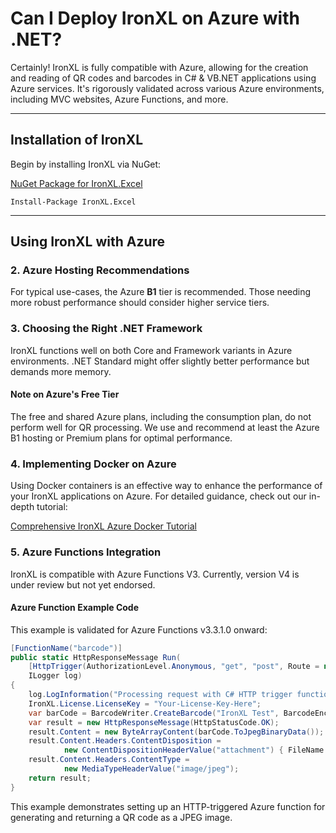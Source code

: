 # Can I Deploy IronXL on Azure with .NET?

Certainly! IronXL is fully compatible with Azure, allowing for the creation and reading of QR codes and barcodes in C# & VB.NET applications using Azure services. It's rigorously validated across various Azure environments, including MVC websites, Azure Functions, and more.

---

## Installation of IronXL

Begin by installing IronXL via NuGet:

[NuGet Package for IronXL.Excel](https://www.nuget.org/packages/IronXL.Excel)

```shell
Install-Package IronXL.Excel
```

---

## Using IronXL with Azure

### 2. Azure Hosting Recommendations

For typical use-cases, the Azure **B1** tier is recommended. Those needing more robust performance should consider higher service tiers.

### 3. Choosing the Right .NET Framework

IronXL functions well on both Core and Framework variants in Azure environments. .NET Standard might offer slightly better performance but demands more memory.

#### Note on Azure's Free Tier

The free and shared Azure plans, including the consumption plan, do not perform well for QR processing. We use and recommend at least the Azure B1 hosting or Premium plans for optimal performance.

### 4. Implementing Docker on Azure

Using Docker containers is an effective way to enhance the performance of your IronXL applications on Azure. For detailed guidance, check out our in-depth tutorial:

[Comprehensive IronXL Azure Docker Tutorial](https://ironsoftware.com/csharp/excel/how-to/docker-support/)

### 5. Azure Functions Integration

IronXL is compatible with Azure Functions V3. Currently, version V4 is under review but not yet endorsed.

#### Azure Function Example Code

This example is validated for Azure Functions v3.3.1.0 onward:

```cs
[FunctionName("barcode")]
public static HttpResponseMessage Run(
    [HttpTrigger(AuthorizationLevel.Anonymous, "get", "post", Route = null)] HttpRequest req,
    ILogger log)
{
    log.LogInformation("Processing request with C# HTTP trigger function.");
    IronXL.License.LicenseKey = "Your-License-Key-Here";
    var barCode = BarcodeWriter.CreateBarcode("IronXL Test", BarcodeEncoding.QRCode);
    var result = new HttpResponseMessage(HttpStatusCode.OK);
    result.Content = new ByteArrayContent(barCode.ToJpegBinaryData());
    result.Content.Headers.ContentDisposition =
            new ContentDispositionHeaderValue("attachment") { FileName = $"{DateTime.Now.ToString("yyyyMMddmm")}.jpg" };
    result.Content.Headers.ContentType =
            new MediaTypeHeaderValue("image/jpeg");
    return result;
}
```
This example demonstrates setting up an HTTP-triggered Azure function for generating and returning a QR code as a JPEG image.